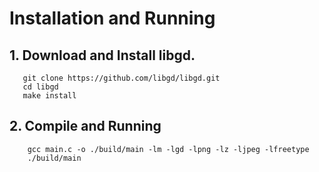 # Installation and Running
## 1. Download and Install libgd.
 ```
    git clone https://github.com/libgd/libgd.git
    cd libgd
    make install
 ```
## 2. Compile and Running
```
    gcc main.c -o ./build/main -lm -lgd -lpng -lz -ljpeg -lfreetype
    ./build/main
```
